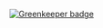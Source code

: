 
[![Greenkeeper badge](https://badges.greenkeeper.io/DenisRebenok/sick-fits.svg)](https://greenkeeper.io/)
